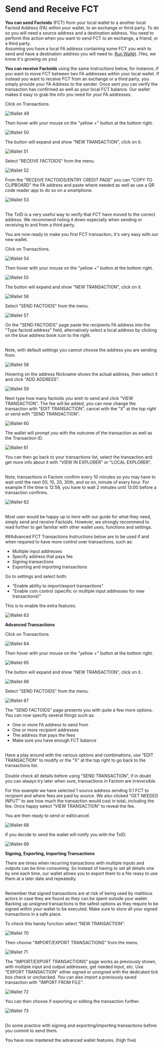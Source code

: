 # Send and Receive FCT
**You can send Factoids** (FCT) from your local wallet to a another local Factoid Address (FA) within your wallet, to an exchange or thrid party. To do so you will need a source address and a destination address.
You need to perform this action when you want to send FCT to an exchange, a friend, or a third party.  
Assuming you have a local FA address containing some FCT you wish to send and have a destination address you will need to: [Run Wallet](#run-enterprise-wallet). (Yes, we know it's growing on you)

**You can receive Factoids** using the same instructions below, for instance, if you want to move FCT between two FA addresses within your local wallet. If instead you want to receive FCT from an exchange or a third party, you simply provide your FA Address to the sender. Once sent you can verify the transaction has confirmed as well as your local FCT balance. Our wallet makes it easy to grab the info you need for your FA addresses.

Click on Transactions.

![Wallet 49](images/wallet_045.png)

Then hover with your mouse on the "yellow +" button at the bottom right.

![Wallet 50](images/wallet_023.png)

The button will expand and show "NEW TRANSACTION", click on it.

![Wallet 51](images/wallet_046.png)

Select "RECEIVE FACTOIDS" from the menu.

![Wallet 52](images/wallet_054.png)

From the "RECEIVE FACTOIDS/ENTRY CREDIT PAGE" you can "COPY TO CLIPBOARD" the FA address and paste where needed as well as use a QR code reader app to do so on a smartphone. 

![Wallet 53](images/wallet_055.png)

<aside class="success"><br>
The TxID is a very useful way to verify that FCT have moved to the correct address. We recommend noting it down especially when sending or receiving to and from a third party.
</aside>

You are now ready to make you first FCT transaction, it's very easy with our new wallet.

Click on Transactions.

![Wallet 54](images/wallet_045.png)

Then hover with your mouse on the "yellow +" button at the bottom right.

![Wallet 55](images/wallet_023.png)

The button will expand and show "NEW TRANSACTION", click on it.

![Wallet 56](images/wallet_046.png)

Select "SEND FACTOIDS" from the menu.

![Wallet 57](images/wallet_047.png)

On the "SEND FACTOIDS" page paste the recipients FA address into the "Type factoid address" field, alternatively select a local address by clicking on the blue address book icon to the right.

<aside class="notice"><br>
Note, with default settings you cannot choose the address you are sending from.
</aside>

![Wallet 58](images/wallet_048.png)

Hovering on the address Nickname shows the actual address, then select it and click "ADD ADDRESS".

![Wallet 59](images/wallet_049.png)

Next type how many factoids you wish to send and click "VIEW TRANSACTION". The fee will be added, you can now change the transaction with "EDIT TRANSACTION", cancel with the "X" at the top right or send with "SEND TRANSACTION".

![Wallet 60](images/wallet_050.png)

The wallet will prompt you with the outcome of the transaction as well as the Transaction ID. 

![Wallet 61](images/wallet_051.png)

You can then go back to your transactions list, select the transaction and get more info about it with "VIEW IN EXPLORER" or "LOCAL EXPLORER". 

<aside class="notice"><br>
Note, transactions in Factom confirm every 10 minutes so you may have to wait until the next 00, 10, 20, 30th, and so on, minute of every hour. For example if the time is 12:58, you have to wait 2 minutes until 13:00 before a transaction confirms.
</aside>

![Wallet 62](images/wallet_052.png)

<aside class="success"><br>
Most user would be happy up to here with our guide for what they need, simply send and receive Factoids. However, we strongly recommend to read further to get familiar with other wallet uses, functions and settings.
</aside>

##Advanced FCT Transactions
Instructions below are to be used if and when required to have more control over transactions, such as:
 
* Multiple input addresses
* Specify address that pays fee
* Signing transactions 
* Exporting and importing transactions

Go to settings and select both: 

* "Enable ability to import/export transactions"
* "Enable coin control (specific or multiple input addresses for new transactions)"

This is to enable the extra features.

![Wallet 63](images/wallet_053.png)

**Advanced Transactions** 

Click on Transactions.

![Wallet 64](images/wallet_045.png)

Then hover with your mouse on the "yellow +" button at the bottom right.

![Wallet 65](images/wallet_023.png)

The button will expand and show "NEW TRANSACTION", click on it.

![Wallet 66](images/wallet_046.png)

Select "SEND FACTOIDS" from the menu.

![Wallet 67](images/wallet_047.png)

The "SEND FACTOIDS" page presents you with quite a few more options. You can now specify several things such as:

* One or more FA address to send from
* One or more recipient addresses
* The address that pays the fees
* Make sure you have enough FCT balance

<aside class="success"><br>
Have a play around with the various options and combinations, use "EDIT TRANSACTION" to modify or the "X" at the top right to go back to the transactions list.
</aside>

<aside class="warning"><br>
Double check all details before using "SEND TRANSACTION", if in doubt you can always try later when sure, transactions in Factom are irreversible.
</aside>

For this example we have selected 1 source address sending 0.1 FCT to recipient and where fees are paid by source. We also clicked "GET NEEDED INPUT" to see how much the transaction would cost in total, including the fee. Once happy select "VIEW TRANSACTION" to reveal the fee.

You are then ready to send or edit/cancel.

![Wallet 68](images/wallet_057.png)

If you decide to send the wallet will notify you with the TxID.

![Wallet 69](images/wallet_058.png)

**Signing, Exporting, Importing Transactions**

There are times when recurring transactions with multiple inputs and outputs can be time consuming. So instead of having to set all details one by one each time, our wallet allows you to export them to a file reasy to use them at a later date and repeatedly.

<aside class="warning"><br>
Remember that signed transactions are at risk of being used by malitious actors in case they are found as they can be spent outside your wallet. Backing up unsigned transactions is the safest options as they require to be signed within your wallet to be executed. Make sure to store all your signed transactions in a safe place.
</aside>

To check this handy function select "NEW TRANSACTION".

![Wallet 70](images/wallet_046.png)

Then choose "IMPORT/EXPORT TRANSACTIONS" from the menu.

![Wallet 71](images/wallet_059.png)

The "IMPORT/EXPORT TRANSACTIONS" page works as previously shown, with multiple input and output addresses, get needed input, etc. Use "EXPORT TRANSACTION" either signed or unsigned with the dedicated tick box check or unchecked. You can also import a previously saved transaction with "IMPORT FROM FILE".

![Wallet 72](images/wallet_060.png)

You can then choose if exporting or editing the transaction further.

![Wallet 73](images/wallet_061.png)

<aside class="success"><br>
Do some practice with signing and exporting/importing transactions before you commit to send them. 
</aside>

You have now mastered the advanced wallet features. (high five)